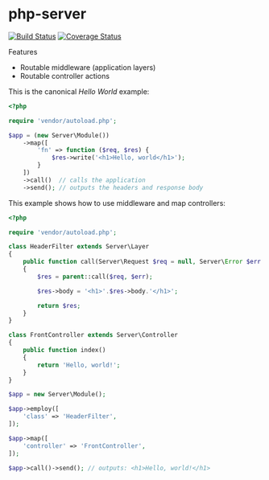 php-server
==========

[![Build Status](https://travis-ci.org/mariuslundgard/php-server.svg?branch=develop)](https://travis-ci.org/mariuslundgard/php-server)
[![Coverage Status](https://coveralls.io/repos/mariuslundgard/php-server/badge.png?branch=develop)](https://coveralls.io/r/mariuslundgard/php-server?branch=develop)

Features

* Routable middleware (application layers)
* Routable controller actions

This is the canonical *Hello World* example:

```php
<?php 

require 'vendor/autoload.php';

$app = (new Server\Module())
	->map([
		'fn' => function ($req, $res) {
			$res->write('<h1>Hello, world</h1>');
		}
	])
	->call()  // calls the application
	->send(); // outputs the headers and response body
```

This example shows how to use middleware and map controllers:

```php
<?php

require 'vendor/autoload.php';

class HeaderFilter extends Server\Layer
{
    public function call(Server\Request $req = null, Server\Error $err = null)
    {
        $res = parent::call($req, $err);

        $res->body = '<h1>'.$res->body.'</h1>';

        return $res;
    }
}

class FrontController extends Server\Controller
{
    public function index()
    {
        return 'Hello, world!';
    }
}

$app = new Server\Module();

$app->employ([
    'class' => 'HeaderFilter',
]);

$app->map([
    'controller' => 'FrontController',
]);

$app->call()->send(); // outputs: <h1>Hello, world!</h1>
